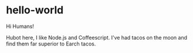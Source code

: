 # hello-world

Hi Humans!

Hubot here, I like Node.js and Coffeescript.
I've had tacos on the moon and find them far superior to Earch tacos.

